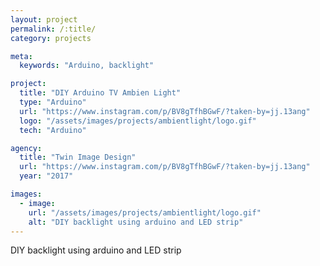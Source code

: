 ```yaml
---
layout: project
permalink: /:title/
category: projects

meta:
  keywords: "Arduino, backlight"

project:
  title: "DIY Arduino TV Ambien Light"
  type: "Arduino"
  url: "https://www.instagram.com/p/BV8gTfhBGwF/?taken-by=jj.13ang"
  logo: "/assets/images/projects/ambientlight/logo.gif"
  tech: "Arduino"

agency:
  title: "Twin Image Design"
  url: "https://www.instagram.com/p/BV8gTfhBGwF/?taken-by=jj.13ang"
  year: "2017"

images:
  - image:
    url: "/assets/images/projects/ambientlight/logo.gif"
    alt: "DIY backlight using arduino and LED strip"
---
```

<p>DIY backlight using arduino and LED strip</p>
